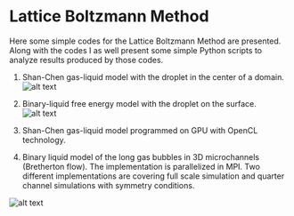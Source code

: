 # Lattice Boltzmann Method
Here some simple codes for the Lattice Boltzmann Method are presented. Along with the codes I as well present some simple Python scripts to analyze results produced by those codes.

1. Shan-Chen gas-liquid model with the droplet in the center of a domain.
![alt text](https://github.com/shurikkuzmin/LatticeBoltzmannMethod/blob/master/ShanChen/droplet.png "Droplet simulated by the Shan-Chen method")

2. Binary-liquid free energy model with the droplet on the surface.
![alt text](https://github.com/shurikkuzmin/LatticeBoltzmannMethod/blob/master/FreeEnergy/droplet_on_surface.png "Droplet simulated by the free energy method")

3. Shan-Chen gas-liquid model programmed on GPU with OpenCL technology.

4. Binary liquid model of the long gas bubbles in 3D microchannels (Bretherton flow). The implementation is parallelized in MPI. Two different implementations are covering full scale simulation and quarter channel simulations with symmetry conditions.

![alt text](https://github.com/shurikkuzmin/LatticeBoltzmannMethod/blob/master/Microchannel3D/benchmark.jpg "Long gas bubbles in the 3D microchannels")


